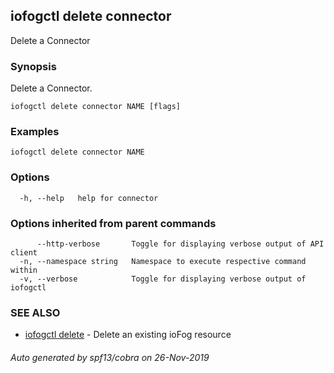 ## iofogctl delete connector

Delete a Connector

### Synopsis

Delete a Connector.

```
iofogctl delete connector NAME [flags]
```

### Examples

```
iofogctl delete connector NAME
```

### Options

```
  -h, --help   help for connector
```

### Options inherited from parent commands

```
      --http-verbose       Toggle for displaying verbose output of API client
  -n, --namespace string   Namespace to execute respective command within
  -v, --verbose            Toggle for displaying verbose output of iofogctl
```

### SEE ALSO

* [iofogctl delete](iofogctl_delete.md)	 - Delete an existing ioFog resource

###### Auto generated by spf13/cobra on 26-Nov-2019

